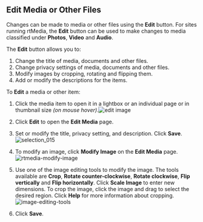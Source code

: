 ##  Edit Media or Other Files

Changes can be made to media or other files using the **Edit** button. For sites running rtMedia, the **Edit** button can be used to make changes to media classified under **Photos**, **Video** and **Audio**.

The **Edit** button allows you to:

1. Change the title of media, documents and other files.
2. Change privacy settings of media, documents and other files.
3. Modify images by cropping, rotating and flipping them.
4. Add or modify the descriptions for the items.

To **Edit** a media or other item:

1. Click the media item to open it in a lightbox or an individual page or in thumbnail size *(on mouse hover)*.![edit image](https://cloud.githubusercontent.com/assets/1140051/7563418/92b730c0-f7fa-11e4-815d-63c8c6de85ce.png)

2. Click **Edit** to open the **Edit Media** page.
3. Set or modify the title, privacy setting, and description. Click **Save**.![selection_015](https://cloud.githubusercontent.com/assets/1140051/7563427/bfb18058-f7fa-11e4-85d0-bc6e721a357b.png)
4. To modify an image, click **Modify Image** on the **Edit Media** page.![rtmedia-modify-image](https://rtcamp.com/wp-content/uploads/2013/11/image14.png)
5. Use one of the image editing tools to modify the image. The tools available are **Crop**, **Rotate counter-clockwise**, **Rotate clockwise**, **Flip vertically** and **Flip horizontally**. Click **Scale Image** to enter new dimensions. To crop the image, click the image and drag to select the desired region. Click **Help** for more information about cropping.![image-editing-tools](https://rtcamp.com/wp-content/uploads/2013/11/image15.png)
6. Click **Save**.
